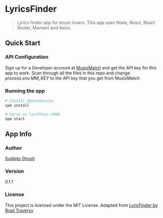 # LyricsFinder

> Lyrics finder app for music lovers. This app uses Node, React, React Router, Moment and Axios.

## Quick Start

### API Configuration

Sign up for a Developer account at [MusixMatch](https://developer.musixmatch.com) and get the API key for this app to work. Scan through all the files in this repo and change _process.env.MM_KEY_ to the API key that you get from MusixMatch

### Running the app

```bash
# Install dependencies
npm install

# Serve on localhost:3000
npm start
```

## App Info

### Author

[Sudipto Ghosh](https://sudipto.ghosh.pro)

### Version

0.1.1

### License

This project is licensed under the MIT License.
Adapted from [LyricFinder by Brad Traversy](https://github.com/bradtraversy/lyricfinder)
